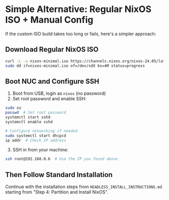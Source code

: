# Simple Alternative: Regular NixOS ISO + Manual Config

If the custom ISO build takes too long or fails, here's a simpler approach:

## Download Regular NixOS ISO

```bash
curl -L -o nixos-minimal.iso https://channels.nixos.org/nixos-24.05/latest-nixos-minimal-x86_64-linux.iso
sudo dd if=nixos-minimal.iso of=/dev/sdX bs=4M status=progress
```

## Boot NUC and Configure SSH

1. Boot from USB, login as `nixos` (no password)
2. Set root password and enable SSH:

```bash
sudo su
passwd  # Set root password
systemctl start sshd
systemctl enable sshd

# Configure networking if needed
sudo systemctl start dhcpcd
ip addr  # Check IP address
```

3. SSH in from your machine:

```bash
ssh root@192.168.0.6  # Use the IP you found above
```

## Then Follow Standard Installation

Continue with the installation steps from `HEADLESS_INSTALL_INSTRUCTIONS.md` starting from "Step 4: Partition and Install NixOS".